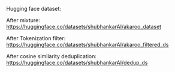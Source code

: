 Hugging face dataset:

After mixture:
https://huggingface.co/datasets/shubhankarAI/akaroo_dataset

After Tokenization filter:
https://huggingface.co/datasets/shubhankarAI/akaroo_filtered_ds

After cosine similarity deduplication:
https://huggingface.co/datasets/shubhankarAI/dedup_ds
